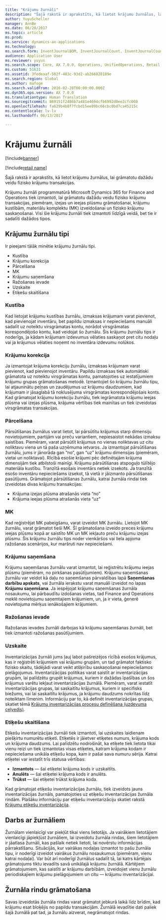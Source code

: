 ```yaml
---
title: "Krājumu žurnāli"
description: "Šajā rakstā ir aprakstīts, kā lietot krājumu žurnālus, lai grāmatotu dažādu veidu fizisko krājumu transakcijas."
author: YuyuScheller
manager: AnnBe
ms.date: 06/20/2017
ms.topic: article
ms.prod: 
ms.service: dynamics-ax-applications
ms.technology: 
ms.search.form: InventJournalBOM, InventJournalCount, InventJournalCountTag, InventJournalLossProfit, InventJournalMovement, InventJournalTransfer, WMSJournalTable
audience: Application User
ms.reviewer: yuyus
ms.search.scope: Core, AX 7.0.0, Operations, UnifiedOperations, Retail
ms.custom: 51631
ms.assetid: 3fedeaaf-502f-483c-93d2-ab266828189e
ms.search.region: Global
ms.author: mafoge
ms.search.validFrom: 2016-02-28T00:00:00.000Z
ms.dyn365.ops.version: AX 7.0.0
ms.translationtype: Human Translation
ms.sourcegitcommit: 869151f2486b7a481e4694cfb6992d0ee2cfc008
ms.openlocfilehash: fa629b4b8f7fcbd15ee89bc66cbc0bd7ca45215c
ms.contentlocale: lv-lv
ms.lasthandoff: 06/13/2017

---
```


# <a name="inventory-journals"></a>Krājumu žurnāli

[!include[banner](../includes/banner.md)]

[!include[retail name](../includes/retail-name.md)]


Šajā rakstā ir aprakstīts, kā lietot krājumu žurnālus, lai grāmatotu dažādu veidu fizisko krājumu transakcijas. 

Krājumu žurnāli programmatūrā Microsoft Dynamics 365 for Finance and Operations tiek izmantoti, lai grāmatotu dažādu veidu fizisko krājumu transakcijas, piemēram, izejas un ieejas plūsmu grāmatošanai, krājumu kustībām, materiālu komplektu (MK) izveidošanai un fizisko krājumu saskaņošanai. Visi šie krājumu žurnāli tiek izmantoti līdzīgā veidā, bet tie ir sadalīti dažādos tipos.

## <a name="types-of-inventory-journals"></a>Krājumu žurnālu tipi
Ir pieejami tālāk minētie krājumu žurnālu tipi.

-   Kustība
-   Krājumu korekcija
-   Pārcelšana
-   MK
-   Krājumu saņemšana
-   Ražošanas ievade
-   Uzskaite
-   Etiķešu skaitīšana

### <a name="movement"></a>Kustība

Kad lietojat krājumu kustības žurnālu, izmaksas krājumam varat pievienot, kad pievienojat inventāru, bet papildu izmaksas ir nepieciešams manuāli sadalīt uz noteiktu virsgrāmatas kontu, norādot virsgrāmatas korespondējošo kontu, kad veidojat šo žurnālu. Šis krājumu žurnālu tips ir noderīgs, ja kādam krājumam izdevumus vēlaties saskaņot pret citu nodaļu vai ja krājumus vēlaties noņemt no inventāra izdevumu nolūkos.

### <a name="inventory-adjustment"></a>Krājumu korekcija

Ja izmantojat krājuma korekciju žurnālu, izmaksas krājumam varat pievienot, kad pievienojot inventāru. Papildu izmaksas tiek automātiski grāmatota uz noteiktu virsgrāmatas kontu, pamatojoties uz iestatījumiem krājumu grupas grāmatošanas metodē. Izmantojiet šo krājumu žurnālu tipu, lai atjauninātu peļņas un zaudējumus uz krājumu daudzumiem, kad krājumam ir jāsaglabā tā noklusējuma virsgrāmatas korespondējošais konts. Kad grāmatojat krājumu korekciju žurnālu, tiek iegrāmatota krājumu ieejas plūsma vai izejas plūsma, krājuma vērtības tiek mainītas un tiek izveidotas virsgrāmatas transakcijas.

### <a name="transfer"></a>Pārcelšana

Pārsūtīšanas žurnālus varat lietot, lai pārsūtītu krājumus starp dimensiju novietojumiem, partijām vai preču variantiem, nepiesaistot nekādas izmaksu saistības. Piemēram, varat pārsūtīt krājumus no vienas noliktavas uz citu noliktavu viena un tā paša uzņēmuma ietvaros. Ja izmantojat pārsūtīšanas žurnālu, jums ir jānorāda gan “no”, gan “uz” krājumu dimensijas (piemēram, vietai un noliktavai). Rīcībā esošie krājumi pēc definētajām krājuma dimensijām tiek atbilstoši mainīgi. Krājumu pārsūtīšanas atspoguļo tūlītējo materiāla kustību. Tranzītā esošais inventārs netiek izsekots. Ja tranzītā esošo inventāru nepieciešams izsekot, tā vietā ir jāizmanto pārsūtīšanas pasūtījums. Grāmatojot pārsūtīšanas žurnālu, katrai žurnāla rindai tiek izveidotas divas krājumu transakcijas:

-   Krājuma izejas plūsma atrašanās vieta “no”
-   Krājuma ieejas plūsma atrašanās vieta “uz”

### <a name="bom"></a>MK

Kad reģistrējat MK pabeigšanu, varat izveidot MK žurnālu. Lietojot MK žurnālu, varat grāmatot tieši MK. Šī grāmatošana izveido preces krājumu ieejas plūsmu kopā ar saistīto MK un MK iekļauto preču krājumu izejas plūsmu. Šis krājumu žurnālu tips noder vienkāršos vai liela apjoma ražošanas scenārijos, kur maršruti nav nepieciešami.

### <a name="item-arrival"></a>Krājumu saņemšana

Krājumu saņemšanas žurnālu varat izmantot, lai reģistrētu krājumu ieejas plūsmu (piemēram, no pirkšanas pasūtījumiem). Krājumu saņemšanas žurnālu var veidot kā daļu no saņemšanas pārvaldības lapā **Saņemšanas darbību apskats**, vai žurnāla ierakstu varat manuāli izveidot no lapas **Krājumu saņemšana**. Ja iespējojat krājumu saņemšanas žurnāla nosaukumu, lai pārbaudītu izdošanas vietas, tad Finance and Operations meklē novietojumu saņemtajiem krājumiem, un, ja ir vieta, ģenerē novietojuma mērķus ienākošajiem krājumiem.

### <a name="production-input"></a>Ražošanas ievade

Ražošanas ievades žurnāli darbojas kā krājumu saņemšanas žurnāli, bet tiek izmantoti ražošanas pasūtījumiem.

### <a name="counting"></a>Uzskaite

Inventarizācijas žurnāli jums ļauj labot pašreizējos rīcībā esošos krājumus, kas ir reģistrēti krājumiem vai krājumu grupām, un tad grāmatot faktisko fizisko skaitu, tādējādi varat veikt atšķirību saskaņošanai nepieciešamos pielāgojumus. Inventarizācijas politikas varat saistīt ar inventarizācijas grupām, lai palīdzētu grupēt krājumus, kuriem ir dažādas īpašības un šos krājumus varētu iekļaut inventarizācijas žurnālā. Piemēram, varat iestatīt inventarizācijas grupas, lai saskaitītu krājumus, kuriem ir specifisks biežums, vai lai saskaitītu krājumus, ja krājumu daudzums nokrītas līdz noteiktam līmenim. Informāciju par to, kā definēt inventarizācijas grupas, skatiet tēmā [Krājumu inventarizācijas procesu definēšana (uzdevuma ceļvedis)](http://ax.help.dynamics.com/en/wiki/define-inventory-counting-processes/).

### <a name="tag-counting"></a>Etiķešu skaitīšana

Etiķešu inventarizācijas žurnāli tiek izmantoti, lai uzskaites laidienam piešķirtu numurētu etiķeti. Etiķetēs ir jāietver etiķetes numurs, krājuma kods un krājuma daudzums. Lai palīdzētu nodrošināt, ka etiķete tiek lietota tikai vienu reizi un tiek izmantotas visas etiķetes, katram krājuma kodam ir nepieciešama unikāla etiķešu kopa, kam ir pašai sava numuru sērija. Katrai etiķetei var iestatīt trīs statusa vērtības:

-   **Izmantots** — šai etiķetei krājuma kods ir uzskaitīts.
-   **Anulēts** — šai etiķetei krājuma kods ir anulēts.
-   **Trūkst** — šai etiķetei trūkst krājuma koda.

Kad grāmatojat etiķešu inventarizācijas žurnālu, tiek izveidots jauns inventarizācijas žurnāls, pamatojoties uz etiķešu inventarizācijas žurnāla rindām. Plašāku informāciju par etiķešu inventarizāciju skatiet rakstā [Krājumu etiķešu inventarizācija](inventory-tag-counting.md).

## <a name="working-with-journals"></a>Darbs ar žurnāliem
Žurnālam vienlaicīgi var piekļūt tikai viens lietotājs. Ja vairākiem lietotājiem vienlaicīgi jāpiekļūst žurnāliem, lai izveidotu žurnāla rindas, šiem lietotājiem ir jāatlasa žurnāli, kas pašlaik netiek lietoti, lai novērstu informācijas pārrakstīšanu. Situācijās, kur vairākas nodaļas izmantot to pašu žurnāla tipu, ir noderīgi izveidot vairākus žurnālu nosaukumus (piemēram, vienu katrai nodaļai). Var būt arī noderīgi žurnālus sadalīt tā, lai katrs kārtējais grāmatojums tiktu ievadīts savā unikālajā krājumu žurnālā. Kārtējiem grāmatojumiem, kas saistīti ar krājumu darbībām, izveidojiet vienu žurnālu periodiskajiem krājumu pielāgojumiem un citu — krājumu inventarizācijai.

## <a name="posting-journal-lines"></a>Žurnāla rindu grāmatošana
Savas izveidotās žurnāla rindas varat grāmatot jebkurā laikā līdz brīdim, kad krājumu esat bloķējis no papildu transakcijām. Žurnālā ievadītie dati paliek šajā žurnālā pat tad, ja žurnālu aizverat, negrāmatojot rindas.




